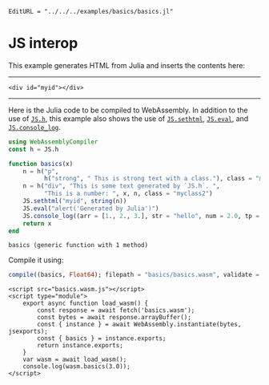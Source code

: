```@meta
EditURL = "../../../examples/basics/basics.jl"
```

# JS interop

This example generates HTML from Julia and inserts the contents here:

---

```@raw html
<div id="myid"></div>
```
---

Here is the Julia code to be compiled to WebAssembly.
In addition to the use of [`JS.h`](@ref),
this example also shows the use of [`JS.sethtml`](@ref), [`JS.eval`](@ref), and [`JS.console_log`](@ref).

````julia
using WebAssemblyCompiler
const h = JS.h

function basics(x)
    n = h("p",
          h("strong", " This is strong text with a class."), class = "myclass")
    n = h("div", "This is some text generated by `JS.h`. ",
          "This is a number: ", x, n, class = "myclass2")
    JS.sethtml("myid", string(n))
    JS.eval("alert('Generated by Julia')")
    JS.console_log((arr = [1., 2., 3.], str = "hello", num = 2.0, tp = (3, 3.)))
    return x
end
````

````
basics (generic function with 1 method)
````

Compile it using:

````julia
compile((basics, Float64); filepath = "basics/basics.wasm", validate = true, optimize = false)
````

```@raw html
<script src="basics.wasm.js"></script>
<script type="module">
    export async function load_wasm() {
        const response = await fetch('basics.wasm');
        const bytes = await response.arrayBuffer();
        const { instance } = await WebAssembly.instantiate(bytes, jsexports);
        const { basics } = instance.exports;
        return instance.exports;
    }
    var wasm = await load_wasm();
    console.log(wasm.basics(3.0));
</script>
```

